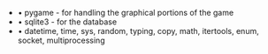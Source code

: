 * • pygame - for handling the graphical portions of the game
* • sqlite3 - for the database
* • datetime, time, sys, random, typing, copy, math, itertools, enum, socket, multiprocessing